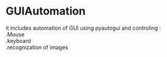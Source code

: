 # GUIAutomation
it includes automation of GUI using pyautogui and controling :<br>
.Mouse<br>
.keyboard<br>
.recognization of images

